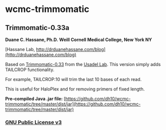 # wcmc-trimmomatic

## **Trimmomatic-0.33a**

**Duane C. Hassane, Ph.D.**
**Weill Cornell Medical College, New York NY**

[Hassane Lab, http://drduanehassane.com/blog](http://drduanehassane.com/blog)

Based on [Trimmomatic-0.33](http://www.usadellab.org/cms/index.php?page=trimmomatic) from the [Usadel Lab](http://www.usadellab.org). This version simply adds TAILCROP functionality.

For example, TAILCROP:10 will trim the last 10 bases of each read.

This is useful for HaloPlex and for removing primers of fixed length.

**Pre-compiled Java .jar file:** [https://github.com/dh10/wcmc-trimmomatic/tree/master/dist/jar](https://github.com/dh10/wcmc-trimmomatic/tree/master/dist/jar)

### [GNU Public License v3](http://www.gnu.org/licenses/gpl-3.0.en.html)


